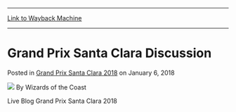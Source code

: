 
---
[Link to Wayback Machine](https://web.archive.org/web/20220810074619/https://magic.wizards.com/en/events/coverage/gpsc18/grand-prix-santa-clara-discussion)

[_metadata_:author]:- "Wizards of the Coast"
[_metadata_:description]:- "Live Blog Grand Prix Santa Clara 2018"
[_metadata_:generator]:- "Drupal 7 (http://drupal.org)"
[_metadata_:node]:- "1239411"
[_metadata_:publish_date]:- "2018-01-06"
[_metadata_:source]:- "div-main-content"
[_metadata_:title]:- "Grand Prix Santa Clara Discussion"
[_metadata_:wayback_capture_timestamp]:- "2022-08-10 07:46:19"
[_metadata_:wayback_raw_url]:- "https://web.archive.org/web/20220810074619id_/https://magic.wizards.com/en/events/coverage/gpsc18/grand-prix-santa-clara-discussion"
[_metadata_:wayback_url]:- "https://magic.wizards.com/en/events/coverage/gpsc18/grand-prix-santa-clara-discussion"
---


Grand Prix Santa Clara Discussion
=================================



 Posted in [Grand Prix Santa Clara 2018](/en/events/coverage/gpsc18)
 on January 6, 2018 






![](https://media.magic.wizards.com/styles/auth_small/public/images/person/wizards_author.jpg)
By Wizards of the Coast











Live Blog Grand Prix Santa Clara 2018
 






